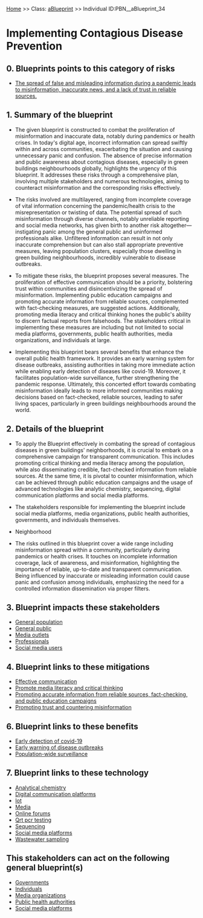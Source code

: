 [Home](https://github.com/mm80843/T3.5/blob/pages/index.md) >> Class: [aBlueprint](https://github.com/mm80843/T3.5/tree/main/docs/aBlueprint/index.md) >> Individual ID:PBN__aBlueprint_34 

# __Implementing Contagious Disease Prevention__

## 0. Blueprints points to this category of risks

* [The spread of false and misleading information during a pandemic leads to misinformation, inaccurate news, and a lack of trust in reliable sources.](https://github.com/mm80843/T3.5/blob/pages/PBNCategory/PBN__PBNCategory_74.md)

## 1. Summary of the blueprint

* The given blueprint is constructed to combat the proliferation of misinformation and inaccurate data, notably during pandemics or health crises. In today's digital age, incorrect information can spread swiftly within and across communities, exacerbating the situation and causing unnecessary panic and confusion. The absence of precise information and public awareness about contagious diseases, especially in green buildings neighbourhoods globally, highlights the urgency of this blueprint. It addresses these risks through a comprehensive plan, involving multiple stakeholders and numerous technologies, aiming to counteract misinformation and the corresponding risks effectively.

* The risks involved are multilayered, ranging from incomplete coverage of vital information concerning the pandemic/health crisis to the misrepresentation or twisting of data. The potential spread of such misinformation through diverse channels, notably unreliable reporting and social media networks, has given birth to another risk altogether—instigating panic among the general public and uninformed professionals alike. Unfiltered information can result in not only inaccurate comprehension but can also stall appropriate preventive measures, leaving population clusters, especially those dwelling in green building neighbourhoods, incredibly vulnerable to disease outbreaks.

* To mitigate these risks, the blueprint proposes several measures. The proliferation of effective communication should be a priority, bolstering trust within communities and disincentivizing the spread of misinformation. Implementing public education campaigns and promoting accurate information from reliable sources, complemented with fact-checking measures, are suggested actions. Additionally, promoting media literacy and critical thinking hones the public's ability to discern factual reports from falsehoods. The stakeholders critical in implementing these measures are including but not limited to social media platforms, governments, public health authorities, media organizations, and individuals at large.

* Implementing this blueprint bears several benefits that enhance the overall public health framework. It provides an early warning system for disease outbreaks, assisting authorities in taking more immediate action while enabling early detection of diseases like covid-19. Moreover, it facilitates population-wide surveillance, further strengthening the pandemic response. Ultimately, this concerted effort towards combating misinformation ideally leads to more informed communities making decisions based on fact-checked, reliable sources, leading to safer living spaces, particularly in green buildings neighbourhoods around the world.

## 2. Details of the blueprint

* To apply the Blueprint effectively in combating the spread of contagious diseases in green buildings' neighborhoods, it is crucial to embark on a comprehensive campaign for transparent communication. This includes promoting critical thinking and media literacy among the population, while also disseminating credible, fact-checked information from reliable sources. At the same time, it is pivotal to counter misinformation, which can be achieved through public education campaigns and the usage of advanced technologies like analytic chemistry, sequencing, digital communication platforms and social media platforms.

* The stakeholders responsible for implementing the blueprint include social media platforms, media organizations, public health authorities, governments, and individuals themselves. 

* Neighborhood

* The risks outlined in this blueprint cover a wide range including misinformation spread within a community, particularly during pandemics or health crises. It touches on incomplete information coverage, lack of awareness, and misinformation, highlighting the importance of reliable, up-to-date and transparent communication. Being influenced by inaccurate or misleading information could cause panic and confusion among individuals, emphasizing the need for a controlled information dissemination via proper filters.

## 3. Blueprint impacts these stakeholders

* [General population](https://github.com/mm80843/T3.5/blob/pages/Stakeholder/PBN__Stakeholder_9.md)
* [General public](https://github.com/mm80843/T3.5/blob/pages/Stakeholder/PBN__Stakeholder_29.md)
* [Media outlets](https://github.com/mm80843/T3.5/blob/pages/Stakeholder/PBN__Stakeholder_1190.md)
* [Professionals](https://github.com/mm80843/T3.5/blob/pages/Stakeholder/PBN__Stakeholder_82.md)
* [Social media users](https://github.com/mm80843/T3.5/blob/pages/Stakeholder/PBN__Stakeholder_455.md)

## 4. Blueprint links to these mitigations

* [Effective communication](https://github.com/mm80843/T3.5/blob/pages/Mitigation/PBN__Mitigation_123.md)
* [Promote media literacy and critical thinking](https://github.com/mm80843/T3.5/blob/pages/Mitigation/PBN__Mitigation_1461.md)
* [Promoting accurate information from reliable sources, fact-checking, and public education campaigns](https://github.com/mm80843/T3.5/blob/pages/Mitigation/PBN__Mitigation_553.md)
* [Promoting trust and countering misinformation](https://github.com/mm80843/T3.5/blob/pages/Mitigation/PBN__Mitigation_1038.md)

## 6. Blueprint links to these benefits

* [Early detection of covid-19](https://github.com/mm80843/T3.5/blob/pages/Benef/PBN__Benef_988.md)
* [Early warning of disease outbreaks](https://github.com/mm80843/T3.5/blob/pages/Benef/PBN__Benef_5.md)
* [Population-wide surveillance](https://github.com/mm80843/T3.5/blob/pages/Benef/PBN__Benef_1206.md)

## 7. Blueprint links to these technology

* [Analytical chemistry](https://github.com/mm80843/T3.5/blob/pages/Technology/PBN__Technology_2342.md)
* [Digital communication platforms](https://github.com/mm80843/T3.5/blob/pages/Technology/PBN__Technology_2670.md)
* [Iot](https://github.com/mm80843/T3.5/blob/pages/Technology/PBN__Technology_2821.md)
* [Media](https://github.com/mm80843/T3.5/blob/pages/Technology/PBN__Technology_2822.md)
* [Online forums](https://github.com/mm80843/T3.5/blob/pages/Technology/PBN__Technology_277.md)
* [Qrt pcr testing](https://github.com/mm80843/T3.5/blob/pages/Technology/PBN__Technology_895.md)
* [Sequencing](https://github.com/mm80843/T3.5/blob/pages/Technology/PBN__Technology_47.md)
* [Social media platforms](https://github.com/mm80843/T3.5/blob/pages/Technology/PBN__Technology_3401.md)
* [Wastewater sampling](https://github.com/mm80843/T3.5/blob/pages/Technology/PBN__Technology_3022.md)

## This stakeholders can act on the following general blueprint(s)

* [Governments](https://github.com/mm80843/T3.5/blob/pages/Stakeholder/PBN__Stakeholder_0.md)
* [Individuals](https://github.com/mm80843/T3.5/blob/pages/Stakeholder/PBN__Stakeholder_47.md)
* [Media organizations](https://github.com/mm80843/T3.5/blob/pages/Stakeholder/PBN__Stakeholder_20.md)
* [Public health authorities](https://github.com/mm80843/T3.5/blob/pages/Stakeholder/PBN__Stakeholder_554.md)
* [Social media platforms](https://github.com/mm80843/T3.5/blob/pages/Stakeholder/PBN__Stakeholder_545.md)

